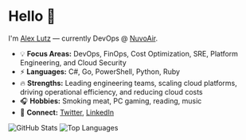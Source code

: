 # Hello 👋

I'm [Alex Lutz](https://alexinslc.com/) — currently DevOps @ [NuvoAir](https://www.nuvoair.com/).

* 💡 **Focus Areas:** DevOps, FinOps, Cost Optimization, SRE, Platform Engineering, and Cloud Security
* ⚡ **Languages:** C#, Go, PowerShell, Python, Ruby
* 🔥 **Strengths:** Leading engineering teams, scaling cloud platforms, driving operational efficiency, and reducing cloud costs
* 🎧 **Hobbies:** Smoking meat, PC gaming, reading, music
* 💬 **Connect:** [Twitter](https://twitter.com/alexinslc), [LinkedIn](https://www.linkedin.com/in/alexlutz/)

<!-- ![visitors](https://visitor-badge.glitch.me/badge?page_id=alexinslc/alexinslc) -->

![GitHub Stats](https://github-readme-stats.vercel.app/api?username=alexinslc&show_icons=true&rank_icon=github&hide=issues,contribs&show=reviews)
![Top Languages](https://github-readme-stats.vercel.app/api/top-langs/?username=alexinslc&langs_count=6&layout=compact)

